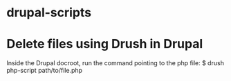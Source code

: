 # drupal-scripts

# Delete files using Drush in Drupal
Inside the Drupal docroot, run the command pointing to the php file:
  $ drush php-script path/to/file.php
